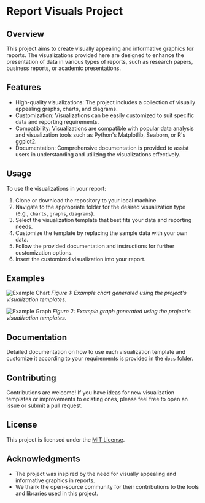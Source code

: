 # Report Visuals Project

## Overview

This project aims to create visually appealing and informative graphics for reports. The visualizations provided here are designed to enhance the presentation of data in various types of reports, such as research papers, business reports, or academic presentations.

## Features

- High-quality visualizations: The project includes a collection of visually appealing graphs, charts, and diagrams.
- Customization: Visualizations can be easily customized to suit specific data and reporting requirements.
- Compatibility: Visualizations are compatible with popular data analysis and visualization tools such as Python's Matplotlib, Seaborn, or R's ggplot2.
- Documentation: Comprehensive documentation is provided to assist users in understanding and utilizing the visualizations effectively.

## Usage

To use the visualizations in your report:

1. Clone or download the repository to your local machine.
2. Navigate to the appropriate folder for the desired visualization type (e.g., `charts`, `graphs`, `diagrams`).
3. Select the visualization template that best fits your data and reporting needs.
4. Customize the template by replacing the sample data with your own data.
5. Follow the provided documentation and instructions for further customization options.
6. Insert the customized visualization into your report.

## Examples

![Example Chart](examples/chart_example.png)
*Figure 1: Example chart generated using the project's visualization templates.*

![Example Graph](examples/graph_example.png)
*Figure 2: Example graph generated using the project's visualization templates.*

## Documentation

Detailed documentation on how to use each visualization template and customize it according to your requirements is provided in the `docs` folder.

## Contributing

Contributions are welcome! If you have ideas for new visualization templates or improvements to existing ones, please feel free to open an issue or submit a pull request.

## License

This project is licensed under the [MIT License](LICENSE).

## Acknowledgments

- The project was inspired by the need for visually appealing and informative graphics in reports.
- We thank the open-source community for their contributions to the tools and libraries used in this project.

